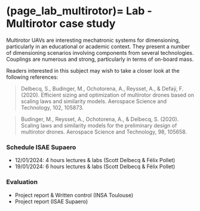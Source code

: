 (page_lab_multirotor)=
Lab - Multirotor case study
=======================

Multirotor UAVs are interesting mechatronic systems for dimensioning, particularly in an educational or academic context. They present a number of dimensioning scenarios involving components from several technologies. Couplings are numerous and strong, particularly in terms of on-board mass. 

Readers interested in this subject may wish to take a closer look at the following references:   

> Delbecq, S., Budinger, M., Ochotorena, A., Reysset, A., & Defaÿ, F. (2020). Efficient sizing and optimization of multirotor drones based on scaling laws and similarity models. Aerospace Science and Technology, 102, 105873.  

> Budinger, M., Reysset, A., Ochotorena, A., & Delbecq, S. (2020). Scaling laws and similarity models for the preliminary design of multirotor drones. Aerospace Science and Technology, 98, 105658.  

### Schedule ISAE Supaero
- 12/01/2024: 4 hours lectures & labs (Scott Delbecq & Félix Pollet)
- 19/01/2024: 6 hours lectures & labs (Scott Delbecq & Félix Pollet) 

### Evaluation
- Project report & Written control (INSA Toulouse)
- Project report (ISAE Supaero)

